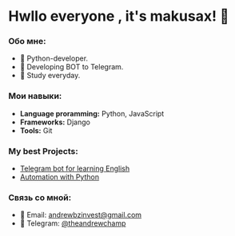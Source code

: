 # Hwllo everyone , it's makusax! 👋

### Обо мне:
- 🐍 Python-developer.
- 🤖 Developing BOT to Telegram.
- 🚀 Study everyday.

### Мои навыки:
- **Language proramming:** Python, JavaScript
- **Frameworks:** Django
- **Tools:** Git

### My best Projects:
- [Telegram bot for learning English](https://github.com/makusax/English-bot)
- [Automation with Python](https://github.com/makusax/Python-project)

### Связь со мной:
- 📧 Email: andrewbzinvest@gmail.com
- 💬 Telegram: [@theandrewchamp](https://t.me/theandrewchamp)
